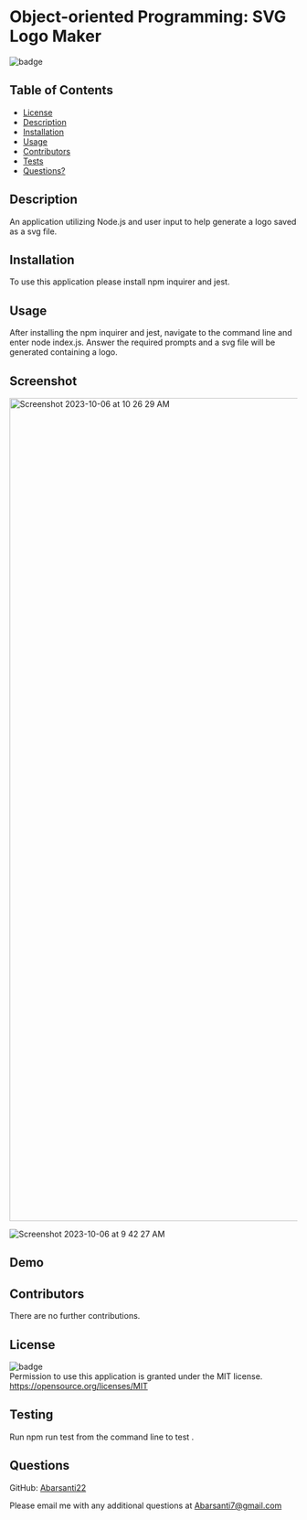 # Object-oriented Programming: SVG Logo Maker
 
   ![badge](https://img.shields.io/badge/license-MIT-important)

   ## Table of Contents

   * [License](#license)
   * [Description](#description)
   * [Installation](#installation)
   * [Usage](#usage)
   * [Contributors](#contributors)
   * [Tests](#testing)
   * [Questions?](#questions)
   

  ## Description
  An application utilizing Node.js and user input to help generate a logo saved as a svg file.
  
  ## Installation
   To use this application please install npm inquirer and jest.
  
  ## Usage
   After installing the npm inquirer and jest, navigate to the command line and enter node index.js. Answer the required prompts and a svg file will be generated containing a logo.
 
  ## Screenshot
<img width="1440" alt="Screenshot 2023-10-06 at 10 26 29 AM" src="https://github.com/Abarsanti22/Logo-Maker/assets/138410240/9ca05676-3de0-4612-95a0-082810ed6d73">

![Screenshot 2023-10-06 at 9 42 27 AM](https://github.com/Abarsanti22/Logo-Maker/assets/138410240/88a115fb-6d06-4f2e-8807-2533104c56bd)


  ## Demo

 
   
  ## Contributors
   There are no further contributions.
     
  ## License
   ![badge](https://img.shields.io/badge/license-MIT-important)
   <br>
   Permission to use this application is granted under the MIT license. <https://opensource.org/licenses/MIT>
 

  ## Testing
   Run npm run test from the command line to test .


  ## Questions
GitHub: <a href="github.com:undefined">Abarsanti22</a>

Please email me with any additional questions at <a href="mailto:Abarsanti7@gmail.com">Abarsanti7@gmail.com</a>
